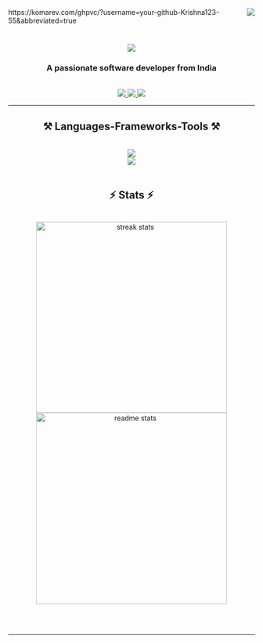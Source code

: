 <div align="center">
    
<img align="right" src="https://komarev.com/ghpvc/?username=your-github-Krishna123-55.Krishna123-55=true" />
    
</div>
https://komarev.com/ghpvc/?username=your-github-Krishna123-55&abbreviated=true
<!---"https://visitor-badge.laobi.icu/badge?page_id=Krishna123-55.Krishna123-55" --->
<h1 align="center">
    <img src="https://readme-typing-svg.herokuapp.com/?font=Righteous&size=35&center=true&vCenter=true&width=500&height=70&duration=4000&lines=Hi+There!+👋;+I'm+Krishna+Raut!;" />
</h1>

<h3 align="center">A passionate software developer from India</h3>

<br/>

 
<div align="center"> 
  <a href="mailto:darshanraut@gmail.com">
    <img src="https://img.shields.io/badge/Gmail-333333?style=for-the-badge&logo=gmail&logoColor=red" />
  </a>
  <a href="https://www.linkedin.com/in/krishna-raut-2b5365245" target="_blank">
    <img src="https://img.shields.io/badge/LinkedIn-0077B5?style=for-the-badge&logo=linkedin&logoColor=white" target="_blank" />
  </a>
<a href="https://x.com/darshanraut248" target="_blank">
     <img src="https://img.shields.io/badge/Twitter-1DA1F2?style=for-the-badge&logo=twitter&logoColor=white" target="_blank" />
  </a>
</div>


 <hr/>
 
<h2 align="center">⚒️ Languages-Frameworks-Tools ⚒️</h2>
<br/>
<div align="center">
    <img src="https://skillicons.dev/icons?i=react,bootstrap,html,firebase,css,figma,tailwind,git,babel" />
    <br/>
    <img src="https://skillicons.dev/icons?i=nodejs,java,javascript,typescript,firebase,c,nextjs" /><br>
</div>

<br/>

<h2 align="center">⚡ Stats ⚡</h2>
<br>
<div align="center" >
  <img width=390 src="https://github-readme-streak-stats-salesp07.vercel.app/?user=Krishna123-55&theme=react&border_radius=10" alt="streak stats"/>
    
  <img width=390 src="https://github-readme-stats-salesp07.vercel.app/api?username=Krishna123-55&show_icons=true&theme=react&rank_icon=github&border_radius=12" alt="readme stats" />
</div>

<br/><br/>

<hr/>

  
  <!---
Krishna123-55/Krishna123-55 is a ✨ special ✨ repository because its `README.md` (this file) appears on your GitHub profile.
You can click the Preview link to take a look at your changes.
--->
